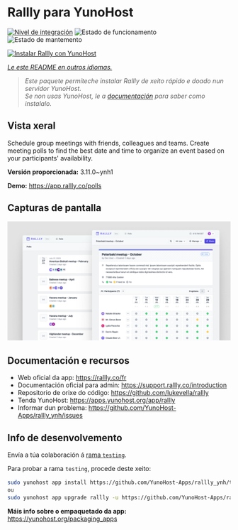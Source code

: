 <!--
NOTA: Este README foi creado automáticamente por <https://github.com/YunoHost/apps/tree/master/tools/readme_generator>
NON debe editarse manualmente.
-->

# Rallly para YunoHost

[![Nivel de integración](https://dash.yunohost.org/integration/rallly.svg)](https://ci-apps.yunohost.org/ci/apps/rallly/) ![Estado de funcionamento](https://ci-apps.yunohost.org/ci/badges/rallly.status.svg) ![Estado de mantemento](https://ci-apps.yunohost.org/ci/badges/rallly.maintain.svg)

[![Instalar Rallly con YunoHost](https://install-app.yunohost.org/install-with-yunohost.svg)](https://install-app.yunohost.org/?app=rallly)

*[Le este README en outros idiomas.](./ALL_README.md)*

> *Este paquete permíteche instalar Rallly de xeito rápido e doado nun servidor YunoHost.*  
> *Se non usas YunoHost, le a [documentación](https://yunohost.org/install) para saber como instalalo.*

## Vista xeral

Schedule group meetings with friends, colleagues and teams. Create meeting polls to find the best date and time to organize an event based on your participants' availability.

**Versión proporcionada:** 3.11.0~ynh1

**Demo:** <https://app.rallly.co/polls>

## Capturas de pantalla

![Captura de pantalla de Rallly](./doc/screenshots/screenshot.png)

## Documentación e recursos

- Web oficial da app: <https://rallly.co/fr>
- Documentación oficial para admin: <https://support.rallly.co/introduction>
- Repositorio de orixe do código: <https://github.com/lukevella/rallly>
- Tenda YunoHost: <https://apps.yunohost.org/app/rallly>
- Informar dun problema: <https://github.com/YunoHost-Apps/rallly_ynh/issues>

## Info de desenvolvemento

Envía a túa colaboración á [rama `testing`](https://github.com/YunoHost-Apps/rallly_ynh/tree/testing).

Para probar a rama `testing`, procede deste xeito:

```bash
sudo yunohost app install https://github.com/YunoHost-Apps/rallly_ynh/tree/testing --debug
ou
sudo yunohost app upgrade rallly -u https://github.com/YunoHost-Apps/rallly_ynh/tree/testing --debug
```

**Máis info sobre o empaquetado da app:** <https://yunohost.org/packaging_apps>
